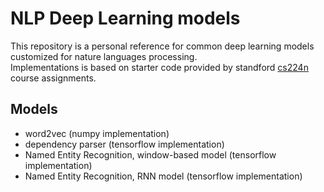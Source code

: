 # NLP Deep Learning models
This repository is a personal reference for common deep learning models customized for nature languages processing.<br/>
Implementations is based on starter code provided by standford [cs224n](http://cs224n.stanford.edu/) course assignments.

## Models
- word2vec (numpy implementation)
- dependency parser (tensorflow implementation)
- Named Entity Recognition, window-based model (tensorflow implementation)
- Named Entity Recognition, RNN model (tensorflow implementation)
